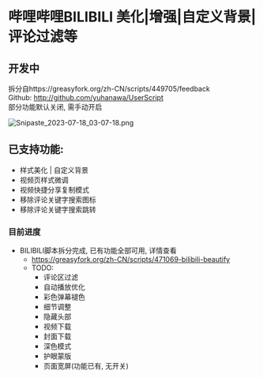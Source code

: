 # 哔哩哔哩BILIBILI 美化|增强|自定义背景|评论过滤等  
## 开发中  
拆分自https://greasyfork.org/zh-CN/scripts/449705/feedback   
Github: http://github.com/yuhanawa/UserScript    
部分功能默认关闭, 需手动开启  

![Snipaste_2023-07-18_03-07-18.png](https://img1.imgtp.com/2023/07/18/j9cpS7Tt.png)  


## 已支持功能:
- 样式美化 | 自定义背景
- 视频页样式微调
- 视频快捷分享复制模式
- 移除评论关键字搜索图标
- 移除评论关键字搜索跳转

### 目前进度
- BILIBILI脚本拆分完成, 已有功能全部可用, 详情查看
  - https://greasyfork.org/zh-CN/scripts/471069-bilibili-beautify
  - TODO:
    - 评论区过滤
    - 自动播放优化
    - 彩色弹幕褪色
    - 细节调整
    - 隐藏头部
    - 视频下载
    - 封面下载
    - 深色模式
    - 护眼蒙版
    - 页面宽屏(功能已有, 无开关)
    



